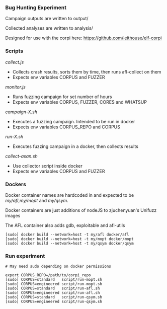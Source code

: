 ### Bug Hunting Experiment

Campaign outputs are written to output/

Collected analyses are written to analysis/

Designed for use with the corpi here: https://github.com/leithouse/elf-corpi

### Scripts

*collect.js*
  - Collects crash results, sorts them by time, then runs afl-collect on them
  - Expects env variables CORPUS and FUZZER

*monitor.js*
  - Runs fuzzing campaign for set number of hours
  - Expects env variables CORPUS, FUZZER, CORES and WHATSUP

*campaign-X.sh*
  - Executes a fuzzing campaign. Intended to be run in docker
  - Expects env variables CORPUS\_REPO and CORPUS

*run-X.sh*
  - Executes fuzzing campaign in a docker, then collects results

*collect-asan.sh*
  - Use collector script inside docker
  - Expects env variables CORPUS and FUZZER


### Dockers

Docker container names are hardcoded in and expected to be _my/afl_,_my/mopt_ and _my/qsym_.

Docker containers are just additions of nodeJS to zjuchenyuan's Unifuzz images

The AFL container also adds gdb, exploitable and afl-utils

```
[sudo] docker build --network=host -t my/afl docker/afl
[sudo] docker build --network=host -t my/mopt docker/mopt
[sudo] docker build --network=host -t my/qsym docker/qsym

```


### Run experiment

```
# May need sudo depending on docker permissions

export CORPUS_REPO=/path/to/corpi_repo
[sudo] CORPUS=standard   script/run-mopt.sh
[sudo] CORPUS=engineered script/run-mopt.sh
[sudo] CORPUS=standard   script/run-afl.sh
[sudo] CORPUS=engineered script/run-afl.sh
[sudo] CORPUS=standard   script/run-qsym.sh
[sudo] CORPUS=engineered script/run-qsym.sh
```
